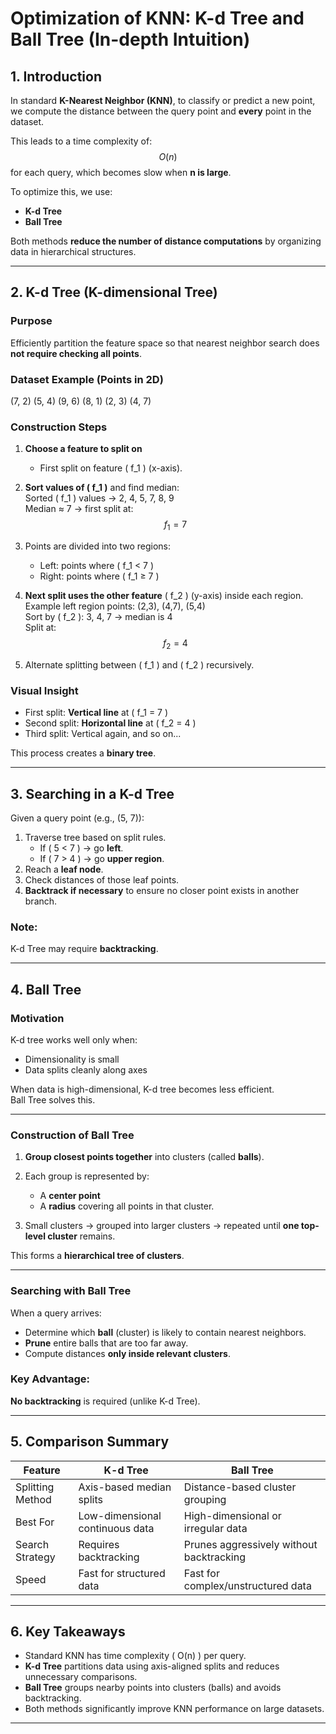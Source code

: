 # Optimization of KNN: K-d Tree and Ball Tree (In-depth Intuition)

## 1. Introduction
In standard **K-Nearest Neighbor (KNN)**, to classify or predict a new point, we compute the distance between the query point and **every** point in the dataset.

This leads to a time complexity of:
$$
O(n)
$$
for each query, which becomes slow when **n is large**.

To optimize this, we use:

- **K-d Tree**
- **Ball Tree**

Both methods **reduce the number of distance computations** by organizing data in hierarchical structures.

---

## 2. K-d Tree (K-dimensional Tree)

### Purpose
Efficiently partition the feature space so that nearest neighbor search does **not require checking all points**.

### Dataset Example (Points in 2D)
(7, 2)
(5, 4)
(9, 6)
(8, 1)
(2, 3)
(4, 7)


### Construction Steps
1. **Choose a feature to split on**  
   - First split on feature \( f_1 \) (x-axis).
2. **Sort values of \( f_1 \)** and find median:  
   Sorted \( f_1 \) values → 2, 4, 5, 7, 8, 9  
   Median ≈ 7 → first split at:
   $$
   f_1 = 7
   $$
3. Points are divided into two regions:
   - Left: points where \( f_1 < 7 \)
   - Right: points where \( f_1 ≥ 7 \)

4. **Next split uses the other feature** \( f_2 \) (y-axis) inside each region.
   Example left region points: (2,3), (4,7), (5,4)  
   Sort by \( f_2 \): 3, 4, 7 → median is 4  
   Split at:
   $$
   f_2 = 4
   $$

5. Alternate splitting between \( f_1 \) and \( f_2 \) recursively.

### Visual Insight
- First split: **Vertical line** at \( f_1 = 7 \)
- Second split: **Horizontal line** at \( f_2 = 4 \)
- Third split: Vertical again, and so on...

This process creates a **binary tree**.

---

## 3. Searching in a K-d Tree

Given a query point (e.g., (5, 7)):

1. Traverse tree based on split rules.
   - If \( 5 < 7 \) → go **left**.
   - If \( 7 > 4 \) → go **upper region**.
2. Reach a **leaf node**.
3. Check distances of those leaf points.
4. **Backtrack if necessary** to ensure no closer point exists in another branch.

### Note:
K-d Tree may require **backtracking**.

---

## 4. Ball Tree

### Motivation
K-d tree works well only when:
- Dimensionality is small
- Data splits cleanly along axes

When data is high-dimensional, K-d tree becomes less efficient.  
Ball Tree solves this.

---

### Construction of Ball Tree
1. **Group closest points together** into clusters (called **balls**).
2. Each group is represented by:
   - A **center point**
   - A **radius** covering all points in that cluster.

3. Small clusters → grouped into larger clusters → repeated until **one top-level cluster** remains.

This forms a **hierarchical tree of clusters**.

---

### Searching with Ball Tree
When a query arrives:
- Determine which **ball** (cluster) is likely to contain nearest neighbors.
- **Prune** entire balls that are too far away.
- Compute distances **only inside relevant clusters**.

### Key Advantage:
**No backtracking** is required (unlike K-d Tree).

---

## 5. Comparison Summary

| Feature | K-d Tree | Ball Tree |
|--------|---------|-----------|
| Splitting Method | Axis-based median splits | Distance-based cluster grouping |
| Best For | Low-dimensional continuous data | High-dimensional or irregular data |
| Search Strategy | Requires backtracking | Prunes aggressively without backtracking |
| Speed | Fast for structured data | Fast for complex/unstructured data |

---

## 6. Key Takeaways
- Standard KNN has time complexity \( O(n) \) per query.
- **K-d Tree** partitions data using axis-aligned splits and reduces unnecessary comparisons.
- **Ball Tree** groups nearby points into clusters (balls) and avoids backtracking.
- Both methods significantly improve KNN performance on large datasets.

---

